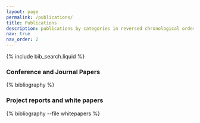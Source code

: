```yaml
---
layout: page
permalink: /publications/
title: Publications
description: publications by categories in reversed chronological order. generated by jekyll-scholar.
nav: true
nav_order: 2
---
```


<!-- _pages/publications.md -->

<!-- Bibsearch Feature -->

{% include bib_search.liquid %}

### Conference and Journal Papers

<div class="publications">

{% bibliography %}

</div>

### Project reports and white papers
<div class="publications">

{% bibliography --file whitepapers %}

</div>


